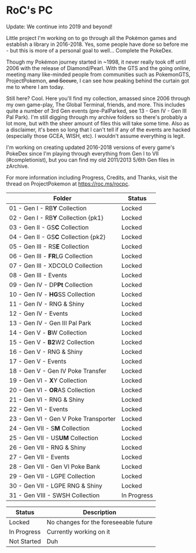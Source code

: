 # RoC's PC

Update: We continue into 2019 and beyond!

Little project I'm working on to go through all the Pokémon games and establish a library in 2016-2018. Yes, some people have done so before me - but this is more of a personal goal to well... Complete the PokeDex.

Though my Pokémon journey started in ~1998, it never really took off until 2006 with the release of Diamond/Pearl. With the GTS and the going online, meeting many like-minded people from communities such as PokemonGTS, ProjectPokemon, ~~and Secure~~, I can see how peaking behind the curtain got me to where I am today.

Still here? Cool. Here you'll find my collection, amassed since 2006 through my own game-play, The Global Terminal, friends, and more. This includes quite a number of 3rd Gen events (pre-PalParked, see 13 - Gen IV - Gen III Pal Park). I'm still digging through my archive folders so there's probably a lot more, but with the sheer amount of files this will take some time. Also as a disclaimer, it's been so long that I can't tell if any of the events are hacked (especially those GCEA, WISH, etc). I wouldn't assume everything is legit.

I'm working on creating updated 2016-2018 versions of every game's PokeDex since I'm playing through everything from Gen I to VII (#completionist), but you can find my old 2011/2013 5/6th Gen files in zArchive.

For more information including Progress, Credits, and Thanks, visit the thread on ProjectPokemon at https://roc.ms/rocpc.

| Folder | Status |
| ------ | ------ |
| 01 - Gen I - RB**Y** Collection | Locked |
| 02 - Gen I - RB**Y** Collection {pk1} | Locked |
| 03 - Gen II - GS**C** Collection | Locked |
| 04 - Gen II - GS**C** Collection {pk2} | Locked |
| 05 - Gen III - RS**E** Collection | Locked |
| 06 - Gen III - **FR**LG Collection | Locked |
| 07 - Gen III - XDCOLO Collection | Locked |
| 08 - Gen III - Events | Locked |
| 09 - Gen IV - DP**Pt** Collection | Locked |
| 10 - Gen IV - **HG**SS Collection | Locked |
| 11 - Gen IV - RNG & Shiny | Locked |
| 12 - Gen IV - Events | Locked |
| 13 - Gen IV - Gen III Pal Park | Locked |
| 14 - Gen V - **B**W Collection | Locked |
| 15 - Gen V - **B2**W2 Collection | Locked |
| 16 - Gen V - RNG & Shiny | Locked |
| 17 - Gen V - Events | Locked |
| 18 - Gen V - Gen IV Poke Transfer | Locked |
| 19 - Gen VI - **X**Y Collection | Locked |
| 20 - Gen VI - **OR**AS Collection | Locked |
| 21 - Gen VI - RNG & Shiny | Locked |
| 22 - Gen VI - Events | Locked |
| 23 - Gen VI - Gen V Poke Transporter | Locked |
| 24 - Gen VII - S**M** Collection | Locked |
| 25 - Gen VII - US**UM** Collection | Locked |
| 26 - Gen VII - RNG & Shiny | Locked |
| 27 - Gen VII - Events | Locked |
| 28 - Gen VII - Gen VI Poke Bank | Locked |
| 29 - Gen VII - LGPE Collection | Locked |
| 30 - Gen VII - LGPE RNG & Shiny | Locked |
| 31 - Gen VIII - SWSH Collection | In Progress |

| Status | Description |
| ------ | ------ |
| Locked | No changes for the foreseeable future |
| In Progress | Currently working on it |
| Not Started | Duh |